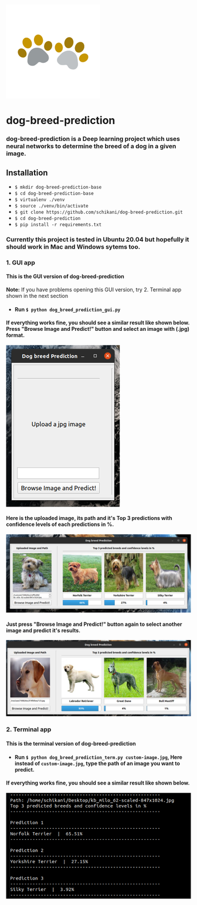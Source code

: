 ![alt text](Readme.md-images/dog-paws.png)
# dog-breed-prediction

### dog-breed-prediction is a Deep learning project which uses neural networks to determine the breed of a dog in a given image.

## Installation
* `$ mkdir dog-breed-prediction-base`
* `$ cd dog-breed-prediction-base`
* `$ virtualenv ./venv`
* `$ source ./venv/bin/activate`
* `$ git clone https://github.com/schikani/dog-breed-prediction.git`
* `$ cd dog-breed-prediction`
* `$ pip install -r requirements.txt`

### Currently this project is tested in Ubuntu 20.04 but hopefully it should work in Mac and Windows sytems too.

### 1. GUI app
#### This is the GUI version of dog-breed-prediction 
**Note:** If you have problems opening this GUI version, try 2. Terminal app shown in the next section
* #### Run `$ python dog_breed_prediction_gui.py`
#### If everything works fine, you should see a similar result like shown below. Press "Browse Image and Predict!" button and select an image with (.jpg) format.
![alt text](Readme.md-images/intro-screenshot.png)

#### Here is the uploaded image, its path and it's Top 3 predictions with confidence levels of each predictions in %.
![alt text](Readme.md-images/top3-preds-gui-screenshot.png) 

#### Just press "Browse Image and Predict!" button again to select another image and predict it's results. 
![alt text](Readme.md-images/top3-preds-gui-1-screenshot.png)


### 2. Terminal app

#### This is the terminal version of dog-breed-prediction  
* #### Run `$ python dog_breed_prediction_term.py custom-image.jpg`, Here instead of `custom-image.jpg`, type the path of an image you want to predict. 
#### If everything works fine, you should see a similar result like shown below.
![alt text](Readme.md-images/top3-preds-term-screenshot.png)
